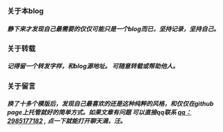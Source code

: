 ---
---
### 关于本blog
##### 静下来才发现自己最需要的仅仅可能只是一个blog而已，坚持记录，坚持自己。
### 关于转载
##### 记得留一个转发字样，和blog源地址。 可随意转载或帮助他人。 
### 关于留言
#####  换了十多个模版后，发现自己最喜欢的还是这种纯粹的风格，和仅仅在github page上托管就好的简单方式。如果文章有问题 可以直接qq联系 [qq：2985177182](http://wpa.qq.com/msgrd?v=3&uin=2985177182&site=qq&menu=yes) , 点一下就能打开聊天滴，汪。
